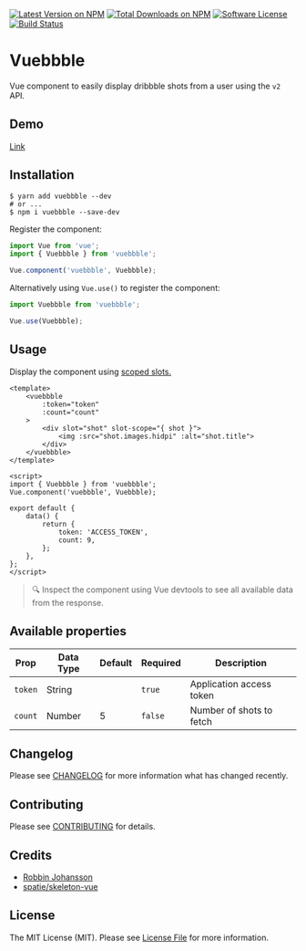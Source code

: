 [![Latest Version on NPM](https://img.shields.io/npm/v/vuebbble.svg?style=flat-square)](https://npmjs.com/package/vuebbble)
[![Total Downloads on NPM](https://img.shields.io/npm/dt/vuebbble.svg)](https://www.npmjs.com/package/vuebbble)
[![Software License](https://img.shields.io/badge/license-MIT-brightgreen.svg?style=flat-square)](LICENSE.md)
[![Build Status](https://img.shields.io/travis/robbinfellow/vuebbble/master.svg?style=flat-square)](https://travis-ci.org/robbinfellow/vuebbble)

# Vuebbble
Vue component to easily display dribbble shots from a user using the `v2` API.

## Demo

[Link](https://robbinfellow.github.io/vuebbble/)

## Installation
```shell
$ yarn add vuebbble --dev
# or ...
$ npm i vuebbble --save-dev
```

Register the component:

```javascript
import Vue from 'vue';
import { Vuebbble } from 'vuebbble';

Vue.component('vuebbble', Vuebbble);
```

Alternatively using `Vue.use()` to register the component:

```javascript
import Vuebbble from 'vuebbble';

Vue.use(Vuebbble);
```

## Usage

Display the component using [scoped slots.](https://vuejs.org/v2/guide/components.html#Scoped-Slots)

``` vue
<template>
    <vuebbble
        :token="token"
        :count="count"
    >
        <div slot="shot" slot-scope="{ shot }">
            <img :src="shot.images.hidpi" :alt="shot.title">
        </div>
    </vuebbble>
</template>

<script>
import { Vuebbble } from 'vuebbble';
Vue.component('vuebbble', Vuebbble);

export default {
    data() {
        return {
            token: 'ACCESS_TOKEN',
            count: 9,
        };
    },
};
</script>
```

> :mag: Inspect the component using Vue devtools to see all available data from the response.

## Available properties

Prop           | Data Type  | Default  | Required  | Description
-------------- | ---------- | -------- | -------   | -----------
`token`        | String     |          | `true`    | Application access token
`count`        | Number     | 5        | `false`   | Number of shots to fetch

## Changelog

Please see [CHANGELOG](CHANGELOG.md) for more information what has changed recently.

## Contributing

Please see [CONTRIBUTING](CONTRIBUTING.md) for details.

## Credits

* [Robbin Johansson](https://github.com/robbinfellow)
* [spatie/skeleton-vue](https://github.com/spatie/skeleton-vue)

## License

The MIT License (MIT). Please see [License File](LICENSE.md) for more information.
